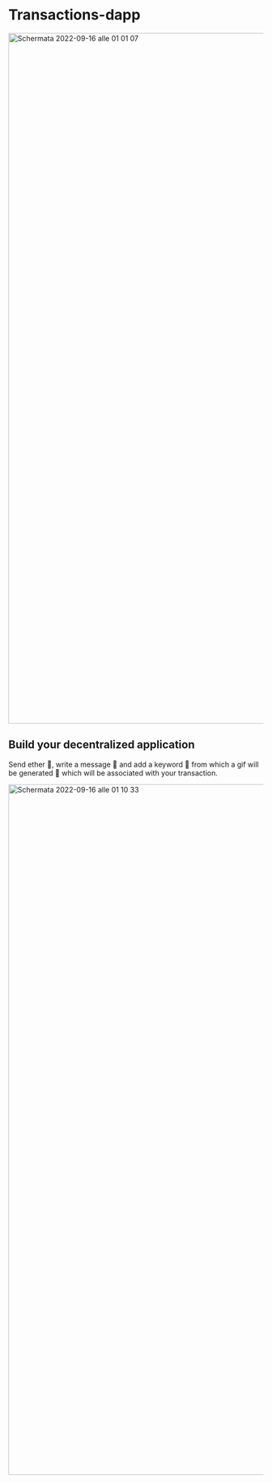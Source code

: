 # Transactions-dapp

<img width="1365" alt="Schermata 2022-09-16 alle 01 01 07" src="https://user-images.githubusercontent.com/97229784/190523231-f600d1f3-f476-4547-8452-64e260096e89.png">

## Build your decentralized application
Send ether 💸, write a message 📩 and add a keyword 🔐 from which a gif will be generated 🌉 which will be associated with your transaction.

<img width="1365" alt="Schermata 2022-09-16 alle 01 10 33" src="https://user-images.githubusercontent.com/97229784/190524203-ef14e0dd-00d2-44b1-925c-8d53e625d622.png">
